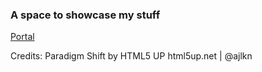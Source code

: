 ### A space to showcase my stuff
[Portal](https://thealmightyhelix.github.io/yuheng/)

Credits:
Paradigm Shift by HTML5 UP
html5up.net | @ajlkn

